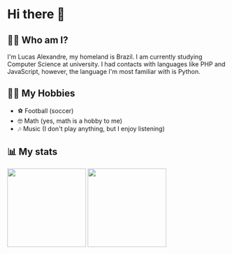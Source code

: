# Hi there 👋

## 👱‍♂️ Who am I?
I'm Lucas Alexandre, my homeland is Brazil. I am currently studying Computer Science at university. I had contacts with languages like PHP and JavaScript, however, the language I'm most familiar with is Python. 

## 🏃‍♂️ My Hobbies

* ⚽ Football (soccer) 
* 🤓 Math (yes, math is a hobby to me) 
* 🎶 Music (I don't play anything, but I enjoy listening) 

## 📊 My stats
<img src="https://github-readme-stats.vercel.app/api?username=LucPy&show_icons=true&theme=tokyonight" height="180em"/>  <img src="https://github-readme-stats.vercel.app/api/top-langs/?username=LucPy&theme=tokyonight&layout=compact" height="180em"/>

<!--
**LucPy/LucPy** is a ✨ _special_ ✨ repository because its `README.md` (this file) appears on your GitHub profile.

Here are some ideas to get you started:

- 🔭 I’m currently working on ...
- 🌱 I’m currently learning ...
- 👯 I’m looking to collaborate on ...
- 🤔 I’m looking for help with ...
- 💬 Ask me about ...
- 📫 How to reach me: ...
- 😄 Pronouns: ...
- ⚡ Fun fact: ...
-->
